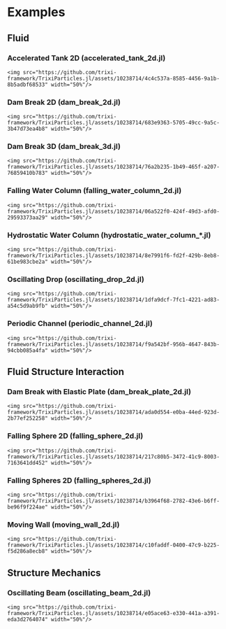 # Examples

## Fluid

### Accelerated Tank 2D (accelerated_tank_2d.jl)
```@raw html
<img src="https://github.com/trixi-framework/TrixiParticles.jl/assets/10238714/4c4c537a-8585-4456-9a1b-8b5adbf68533" width="50%"/>
```

### Dam Break 2D (dam_break_2d.jl)
```@raw html
<img src="https://github.com/trixi-framework/TrixiParticles.jl/assets/10238714/683e9363-5705-49cc-9a5c-3b47d73ea4b8" width="50%"/>
```
 
### Dam Break 3D (dam_break_3d.jl)
```@raw html
<img src="https://github.com/trixi-framework/TrixiParticles.jl/assets/10238714/76a2b235-1b49-465f-a207-76859410b783" width="50%"/>
```
 
### Falling Water Column (falling_water_column_2d.jl)
```@raw html
<img src="https://github.com/trixi-framework/TrixiParticles.jl/assets/10238714/06a522f0-424f-49d3-afd0-29593373aa29" width="50%"/>
```
 
### Hydrostatic Water Column (hydrostatic_water_column_*.jl)
```@raw html
<img src="https://github.com/trixi-framework/TrixiParticles.jl/assets/10238714/8e7991f6-fd2f-429b-8eb8-61be983cbe2a" width="50%"/>
```
 
### Oscillating Drop (oscillating_drop_2d.jl)
```@raw html
<img src="https://github.com/trixi-framework/TrixiParticles.jl/assets/10238714/1dfa9dcf-7fc1-4221-ad83-a54c5d9ab9fb" width="50%"/>
```
 
### Periodic Channel (periodic_channel_2d.jl)
```@raw html
<img src="https://github.com/trixi-framework/TrixiParticles.jl/assets/10238714/f9a542bf-956b-4647-843b-94cbb085a4fa" width="50%"/>
```
 
## Fluid Structure Interaction

### Dam Break with Elastic Plate (dam_break_plate_2d.jl)
```@raw html
<img src="https://github.com/trixi-framework/TrixiParticles.jl/assets/10238714/ada0d554-e0ba-44ed-923d-2b77ef252258" width="50%"/>
```
 
### Falling Sphere 2D (falling_sphere_2d.jl)
```@raw html
<img src="https://github.com/trixi-framework/TrixiParticles.jl/assets/10238714/217c80b5-3472-41c9-8003-7163641dd452" width="50%"/>
```
 
### Falling Spheres 2D (falling_spheres_2d.jl)
```@raw html
<img src="https://github.com/trixi-framework/TrixiParticles.jl/assets/10238714/b3964f68-2782-43e6-b6ff-be96f9f224ae" width="50%"/>
```
 
### Moving Wall (moving_wall_2d.jl)
```@raw html
<img src="https://github.com/trixi-framework/TrixiParticles.jl/assets/10238714/c10faddf-0400-47c9-b225-f5d286a8ecb8" width="50%"/>
```
 
## Structure Mechanics

### Oscillating Beam (oscillating_beam_2d.jl)
```@raw html
<img src="https://github.com/trixi-framework/TrixiParticles.jl/assets/10238714/e05ace63-e330-441a-a391-eda3d2764074" width="50%"/>
```
 